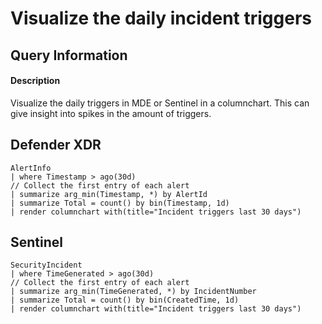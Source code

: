# Visualize the daily incident triggers

## Query Information

#### Description
Visualize the daily triggers in MDE or Sentinel in a columnchart. This can give insight into spikes in the amount of triggers.

## Defender XDR
```KQL
AlertInfo
| where Timestamp > ago(30d)
// Collect the first entry of each alert
| summarize arg_min(Timestamp, *) by AlertId
| summarize Total = count() by bin(Timestamp, 1d)
| render columnchart with(title="Incident triggers last 30 days")

```
## Sentinel
```KQL
SecurityIncident
| where TimeGenerated > ago(30d)
// Collect the first entry of each alert
| summarize arg_min(TimeGenerated, *) by IncidentNumber
| summarize Total = count() by bin(CreatedTime, 1d)
| render columnchart with(title="Incident triggers last 30 days")
```

